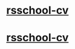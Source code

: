 # [rsschool-cv](https://timdanil.github.io/rsschool-cv/cv)
# [rsschool-cv](https://timdanil.github.io/rsschool-cv/)